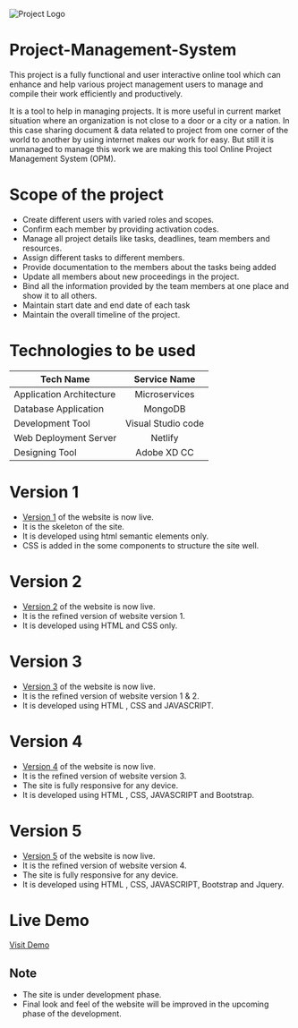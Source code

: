 ![Project Logo](https://3.bp.blogspot.com/-x6Ama4bHrmY/WNCZybjIqKI/AAAAAAAAHfo/i_dcRm-5SrAC0J92b7C3ZHPT3I3SdP-fwCLcB/s1600/projectmanagement.png)

# Project-Management-System
This project is a fully functional and user interactive online tool which can enhance and help various project management users to manage and compile their work efficiently and productively.

It is a tool to help in managing projects. It is more useful in current market situation where an organization is not close to a door or a city or a nation. In this case sharing document & data related to project from one corner of the world to another by using internet makes our work for easy. But still it is unmanaged to manage this work we are making this tool Online Project Management System (OPM).


# Scope of the project
- Create different users with varied roles and scopes.
- Confirm each member by providing activation codes.
- Manage all project details like tasks, deadlines, team members and resources.
- Assign different tasks to different members.
- Provide documentation to the members about the tasks being added
- Update all members about new proceedings in the project.
- Bind all the information provided by the team members at one place and show it to all others.
- Maintain start date and end date of each task
- Maintain the overall timeline of the project.

# Technologies to be used
| Tech Name        | Service Name           |
| -------------    |:-------------:|
| Application Architecture      | Microservices |
| Database Application      | MongoDB      |
| Development Tool | Visual Studio code     |
| Web Deployment Server | Netlify     |
| Designing Tool | Adobe XD CC     |

# Version 1
- [Version 1](https://project-management-system.netlify.app/version1) of the website is now live.
- It is the skeleton of the site.
- It is developed using html semantic elements only.
- CSS is added in the some components to structure the site well.

# Version 2
- [Version 2](https://project-management-system.netlify.app/version2) of the website is now live.
- It is the refined version of website version 1.
- It is developed using HTML and CSS only.

# Version 3
- [Version 3](https://project-management-system.netlify.app/version3) of the website is now live.
- It is the refined version of website version 1 & 2.
- It is developed using HTML , CSS and JAVASCRIPT.

# Version 4
- [Version 4](https://project-management-system.netlify.app/version4) of the website is now live.
- It is the refined version of website version 3.
- The site is fully responsive for any device.
- It is developed using HTML , CSS, JAVASCRIPT and Bootstrap.

# Version 5
- [Version 5](https://project-management-system.netlify.app/version5) of the website is now live.
- It is the refined version of website version 4.
- The site is fully responsive for any device.
- It is developed using HTML , CSS, JAVASCRIPT, Bootstrap and Jquery.

# Live Demo
[Visit Demo](https://project-management-system.netlify.app/)

## Note
* The site is under development phase.
* Final look and feel of the website will be improved in the upcoming phase of the development.
